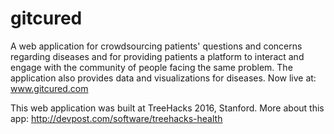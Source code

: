 # gitcured
A web application for crowdsourcing patients' questions and concerns regarding diseases and for 
providing patients a platform to interact and engage with the community of people facing the same problem. 
The application also provides data and visualizations for diseases. 
Now live at: www.gitcured.com

This web application was built at TreeHacks 2016, Stanford.
More about this app: http://devpost.com/software/treehacks-health
